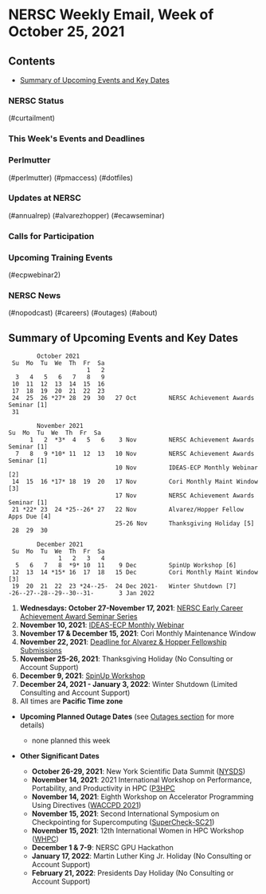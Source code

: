 # NERSC Weekly Email, Week of October 25, 2021 <a name="top"></a> #

## Contents ## 

- [Summary of Upcoming Events and Key Dates](#dates)

### NERSC Status

(#curtailment)

### This Week's Events and Deadlines

### Perlmutter

(#perlmutter)
(#pmaccess)
(#dotfiles)

### Updates at NERSC 

(#annualrep)
(#alvarezhopper)
(#ecawseminar)

### Calls for Participation


### Upcoming Training Events 

(#ecpwebinar2)

### NERSC News 

(#nopodcast)
(#careers)
(#outages)
(#about)

## Summary of Upcoming Events and Key Dates <a name="dates"/></a> ##

            October 2021
     Su  Mo  Tu  We  Th  Fr  Sa
                          1   2
      3   4   5   6   7   8   9
     10  11  12  13  14  15  16   
     17  18  19  20  21  22  23   
     24  25  26 *27* 28  29  30   27 Oct         NERSC Achievement Awards Seminar [1]
     31

            November 2021
    Su  Mo  Tu  We  Th  Fr  Sa
          1   2  *3*  4   5   6    3 Nov         NERSC Achievement Awards Seminar [1]
      7   8   9 *10* 11  12  13   10 Nov         NERSC Achievement Awards Seminar [1]
                                  10 Nov         IDEAS-ECP Monthly Webinar [2]
     14  15  16 *17* 18  19  20   17 Nov         Cori Monthly Maint Window [3]
                                  17 Nov         NERSC Achievement Awards Seminar [1]
     21 *22* 23  24 *25--26* 27   22 Nov         Alvarez/Hopper Fellow Apps Due [4]
                                  25-26 Nov      Thanksgiving Holiday [5]
     28  29  30  

            December 2021
     Su  Mo  Tu  We  Th  Fr  Sa
                  1   2   3   4
      5   6   7   8  *9* 10  11    9 Dec         SpinUp Workshop [6]
     12  13  14 *15* 16  17  18   15 Dec         Cori Monthly Maint Window [3]
     19  20  21  22  23 *24--25-  24 Dec 2021-   Winter Shutdown [7]
    -26--27--28--29--30--31-       3 Jan 2022


1. **Wednesdays: October 27-November 17, 2021**: [NERSC Early Career Achievement Award Seminar Series](#ecawseminar)
2. **November 10, 2021**: [IDEAS-ECP Monthly Webinar](#ecpwebinar2)
3. **November 17 & December 15, 2021**: Cori Monthly Maintenance Window
4. **November 22, 2021**: [Deadline for Alvarez & Hopper Fellowship Submissions](#alvarezhopper)
5. **November 25-26, 2021**: Thanksgiving Holiday (No Consulting or Account Support)
6. **December 9, 2021**: [SpinUp Workshop](#spinup)
7. **December 24, 2021 - January 3, 2022**: Winter Shutdown (Limited Consulting and Account Support)
8. All times are **Pacific Time zone**

- **Upcoming Planned Outage Dates** (see [Outages section](#outages) for more 
details)
    - none planned this week

- **Other Significant Dates**
    - **October 26-29, 2021**: New York Scientific Data Summit ([NYSDS](https://www.bnl.gov/nysds21))
    - **November 14, 2021**: 2021 International Workshop on Performance, Portability, and Productivity in HPC ([P3HPC](https://p3hpc.org/workshop/2021/)
    - **November 14, 2021**: Eighth Workshop on Accelerator Programming Using Directives ([WACCPD 2021](https://www.waccpd.org))
    - **November 15, 2021**: Second International Symposium on Checkpointing for Supercomputing ([SuperCheck-SC21](https://supercheck.lbl.gov/supercheck-sc21))
    - **November 15, 2021**: 12th International Women in HPC Workshop ([WHPC](https://womeninhpc.org/events/sc-2021-workshop))
    - **December 1 & 7-9**: NERSC GPU Hackathon
    - **January 17, 2022**: Martin Luther King Jr. Holiday (No Consulting or Account Support)
    - **February 21, 2022**: Presidents Day Holiday (No Consulting or Account Support)


